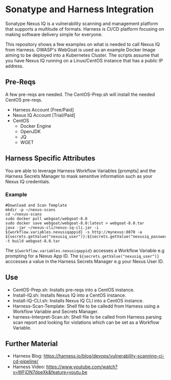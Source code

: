# Sonatype and Harness Integration

Sonatype Nexus IQ is a vulnerability scanning and management platform that supports a multitude of formats. Harness is CI/CD platform focusing on making software delivery simple for everyone. 

This repository shows a few examples on what is needed to call Nexus IQ from Harness. OWASP's WebGoat is used
as an example Docker Image aiming to be deployed into a Kubernetes Cluster. The scripts assume that you have Nexus IQ running
on a Linux/CentOS instance that has a public IP address. 

## Pre-Reqs
A few pre-reqs are needed. The CentOS-Prep.sh will install the needed CentOS pre-reqs. 

* Harness Account [Free/Paid]
* Nexus IQ Account [Trial/Paid]
* CentOS
  * Docker Engine
  * OpenJDK
  * JQ
  * WGET
  
## Harness Specific Attributes
You are able to leverage Harness Workflow Variables [prompts] and the Harness Secrets Manager
to mask sensntive information such as your Nexus IQ credentials. 

### Example
```
#Download and Scan Template
mkdir -p ~/nexus-scans
cd ~/nexus-scans
sudo docker pull webgoat/webgoat-8.0
sudo docker save webgoat/webgoat-8.0:latest > webgoat-8.0.tar
java -jar ~/nexus-cli/nexus-iq-cli.jar -i ${workflow.variables.nexusiqappid} -s http://mynexus:8070 -a ${secrets.getValue("nexusiq_user")}:${secrets.getValue("nexusiq_password")} -t build webgoat-8.0.tar
```
The `${workflow.variables.nexusiqappid}` accesses a Workflow Variable e.g prompting for a Nexus App ID. 
The `${secrets.getValue("nexusiq_user")}` acccesses a value in the Harness Secrets Manager e.g your Nexus User ID. 

## Use

* CentOS-Prep.sh: Installs pre-reqs into a CentOS instance. 
* Install-IQ.sh: Installs Nexus IQ into a CentOS instance. 
* Install-IQ-CLI.sh: Installs Nexus IQ CLI into a CentOS instance. 
* Harness-Scan-Template: Shell file to be calledd from Harness using a Workflow Variable and Secrets Manager. 
* harness-Interpret-Scan.sh: Shell file to be called from Harness parsing scan report and looking for violations which can be set as a Workflow Variable. 

## Further Material
* Harness Blog: https://harness.io/blog/devops/vulnerability-scanning-ci-cd-pipeline/
* Harness Video: https://www.youtube.com/watch?v=WFjDN7dpeXk&feature=youtu.be
